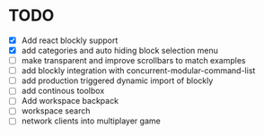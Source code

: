 # TODO

- [x] Add react blockly support
- [x] add categories and auto hiding block selection menu
- [ ] make transparent and improve scrollbars to match examples
- [ ] add blockly integration with concurrent-modular-command-list
- [ ] add production triggered dynamic import of blockly
- [ ] add continous toolbox
- [ ] Add workspace backpack
- [ ] workspace search
- [ ] network clients into multiplayer game
